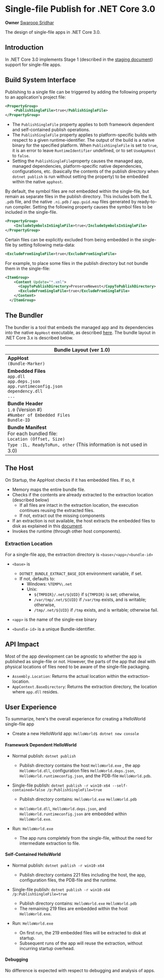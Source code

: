 # Single-file Publish for .NET Core 3.0

**Owner** [Swaroop Sridhar](https://github.com/swaroop-sridhar)

The design of single-file apps in .NET Core 3.0.

## Introduction

In .NET Core 3.0 implements Stage 1 (described in the [staging document](staging.md)) support for single-file apps.

## Build System Interface

Publishing to a single file can be triggered by adding the following property to an application's project file:

```xml
<PropertyGroup>
    <PublishSingleFile>true</PublishSingleFile>
</PropertyGroup>    
```

* The `PublishSingleFile` property applies to both framework dependent and self-contained publish operations.
* The `PublishSingleFile` property applies to platform-specific builds with respect to a given runtime-identifier. The output of the build is a native binary for the specified platform.
  When `PublishSingleFile`  is set to `true`, it is an error to leave `RuntimeIdentifier` undefined, or to set `UseAppHost` to `false`.
* Setting the `PublishSingleFile`property causes the managed app, managed dependencies, platform-specific native dependencies, configurations, etc. (basically the contents of the publish directory when `dotnet publish` is run without setting the property) to be embedded within the native `apphost`. 

By default, the symbol files are not embedded within the single-file, but remain as separate files in the publish directory. This includes both the IL `.pdb` file, and the native `.ni.pdb` / `app.guid.map` files generated by ready-to-run compiler. Setting the following property causes the symbol files to be included in the single-file.

```xml
<PropertyGroup>
    <IncludeSymbolsInSingleFile>true</IncludeSymbolsInSingleFile>
</PropertyGroup>
```

Certain files can be explicitly excluded from being embedded in the single-file by setting following meta-data:

```xml
<ExcludeFromSingleFile>true</ExcludeFromSingleFile>
```

For example, to place some files in the publish directory but not bundle them in the single-file:

```xml
<ItemGroup>
    <Content Update="*.xml">
      <CopyToPublishDirectory>PreserveNewest</CopyToPublishDirectory>
      <ExcludeFromSingleFile>true</ExcludeFromSingleFile>
    </Content>
  </ItemGroup>
```

## The Bundler

The bundler is a tool that embeds the managed app and its dependencies into the native `AppHost` executable, as described [here](bundler.md). The bundle layout in .NET Core 3.x is described below.

| Bundle Layout (ver 1.0) |
| ------------------------------------------------------------ |
| **AppHost**<br />`(Bundle-Marker)`                               |
| **Embedded Files**<br />`app.dll` <br />`app.deps.json`<br />`app.runtimeconfig.json`<br />`dependency.dll`<br />`...`<br /> |
| **Bundle Header** <br />`1.0` (Version #)<br /> `#Number of Embedded Files`<br />`Bundle-ID` |
| **Bundle Manifest**<br />For each bundled file:<br />   `Location (Offset, Size)`<br />   `Type :IL, ReadyToRun, other` (This information is not used in 3.0) |

## The Host

On Startup, the AppHost checks if it has embedded files. If so, it 

* Memory maps the entire bundle file.
* Checks if the contents are already extracted to the extraction location (described below)
  * If all files are intact in the extraction location, the execution continues reusing the extracted files.
  * If not, extract out the missing components
* If an extraction is not available, the host extracts the embedded files to disk as explained in this [document](extract.md). 
* Invokes the runtime (through other host components).

### Extraction Location

For a single-file app, the extraction directory is `<base>/<app>/<bundle-id>`

* `<base>` is 
  * `DOTNET_BUNDLE_EXTRACT_BASE_DIR` environment variable, if set.
  * If not, defaults to: 
    * Windows: `%TEMP%\.net`
    * Unix:
      * `${TMPDIR}/.net/${UID}` if `${TMPDIR}` is set; otherwise,
      * `/var/tmp/.net/${UID}` if `/var/tmp` exists, and is writable; otherwise,
      * `/tmp/.net/${UID}` if `/tmp` exists, and is writable; otherwise fail.

* `<app>` is the name of the single-exe binary

* `<bundle-id>` is a unique Bundle-identifier. 

## API Impact

Most of the app development can be agnostic to whether the app is published as single-file or not. However, the parts of the app that deal with physical locations of files need to be aware of the single-file packaging. 

* `Assembly.Location`: Returns the actual location within the extraction-location. 
* `AppContext.BaseDirectory`: Returns the extraction directory, the location where `app.dll` resides.

## User Experience

To summarize, here's the overall experience for creating a HelloWorld single-file app 

*  Create a new HelloWorld app: `HelloWorld$ dotnet new console`

#### Framework Dependent HelloWorld

* Normal publish: `dotnet publish` 

  * Publish directory contains the host `HelloWorld.exe` ,  the app `HelloWorld.dll`, configuration files `HelloWorld.deps.json`, `HelloWorld.runtimeconfig.json`, and the PDB-file `HelloWorld.pdb`.

* Single-file publish: `dotnet publish -r win10-x64 --self-contained=false /p:PublishSingleFile=true`

  * Publish directory contains: `HelloWorld.exe` `HelloWorld.pdb`

  * `HelloWorld.dll`, `HelloWorld.deps.json`, and `HelloWorld.runtimeconfig.json` are embedded within `HelloWorld.exe`.

* Run: `HelloWorld.exe`

  * The app runs completely from the single-file, without the need for intermediate extraction to file.

#### Self-Contained HelloWorld

- Normal publish: `dotnet publish -r win10-x64`

  * Publish directory contains 221 files including the host, the app, configuration files, the PDB-file and the runtime.

- Single-file publish: `dotnet publish -r win10-x64 /p:PublishSingleFile=true`

  - Publish directory contains: `HelloWorld.exe` `HelloWorld.pdb`
  - The remaining 219 files are embedded within the host `HelloWorld.exe`.

- Run: `HelloWorld.exe`

  * On first run, the 219 embedded files will be extracted to disk at startup. 
  * Subsequent runs of the app will reuse the extraction, without incurring startup overhead.

#### Debugging 

No difference is expected with respect to debugging and analysis of apps.

